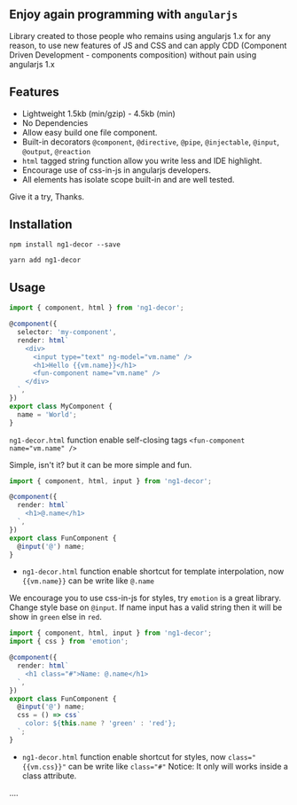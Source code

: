 ## Enjoy again programming with `angularjs`
Library created to those people who remains using angularjs 1.x for any reason, to use new features of JS and CSS and
can apply CDD (Component Driven Development - components composition) without pain using angularjs 1.x

## Features

- Lightweight 1.5kb (min/gzip) - 4.5kb (min)
- No Dependencies
- Allow easy build one file component.
- Built-in decorators `@component`, `@directive`, `@pipe`, `@injectable`, `@input`, `@output`, `@reaction`
- `html` tagged string function allow you write less and IDE highlight.
- Encourage use of css-in-js in angularjs developers.
- All elements has isolate scope built-in and are well tested.

Give it a try, Thanks.

## Installation

`npm install ng1-decor --save`

`yarn add ng1-decor`

## Usage

```typescript
import { component, html } from 'ng1-decor';

@component({
  selector: 'my-component',
  render: html`
    <div>
      <input type="text" ng-model="vm.name" />
      <h1>Hello {{vm.name}}</h1>
      <fun-component name="vm.name" />
    </div>
  `,
})
export class MyComponent {
  name = 'World';
}
```

`ng1-decor.html` function enable self-closing tags `<fun-component name="vm.name" />`

Simple, isn't it? but it can be more simple and fun.

```typescript
import { component, html, input } from 'ng1-decor';

@component({
  render: html`
    <h1>@.name</h1>
  `,
})
export class FunComponent {
  @input('@') name;
}
```

- `ng1-decor.html` function enable shortcut for template interpolation, now `{{vm.name}}` can be write like `@.name`

We encourage you to use css-in-js for styles, try `emotion` is a great library.
Change style base on `@input`.
If name input has a valid string then it will be show in `green` else in `red`.

```typescript
import { component, html, input } from 'ng1-decor';
import { css } from 'emotion';

@component({
  render: html`
    <h1 class="#">Name: @.name</h1>
  `,
})
export class FunComponent {
  @input('@') name;
  css = () => css`
    color: ${this.name ? 'green' : 'red'};
  `;
}
```

- `ng1-decor.html` function enable shortcut for styles, now `class="{{vm.css}}"` can be write like `class="#"`
Notice: It only will works inside a class attribute.

....
